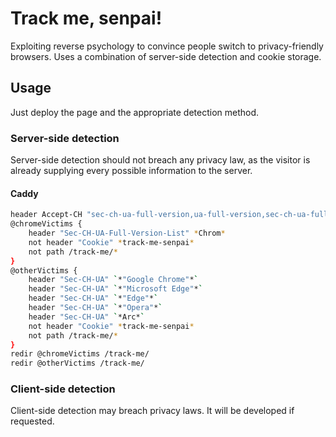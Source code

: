 # Track me, senpai!
Exploiting reverse psychology to convince people switch to privacy-friendly browsers. Uses a combination of server-side detection and cookie storage.

## Usage
Just deploy the page and the appropriate detection method.

### Server-side detection
Server-side detection should not breach any privacy law, as the visitor is already supplying every possible information to the server.

#### Caddy
```sh
header Accept-CH "sec-ch-ua-full-version,ua-full-version,sec-ch-ua-full-version-list"
@chromeVictims {
	header "Sec-CH-UA-Full-Version-List" *Chrom*
	not header "Cookie" *track-me-senpai*
	not path /track-me/*
}
@otherVictims {
	header "Sec-CH-UA" `*"Google Chrome"*`
	header "Sec-CH-UA" `*"Microsoft Edge"*`
	header "Sec-CH-UA" `*"Edge"*`
	header "Sec-CH-UA" `*"Opera"*`
	header "Sec-CH-UA" `*Arc*`
	not header "Cookie" *track-me-senpai*
	not path /track-me/*
}
redir @chromeVictims /track-me/
redir @otherVictims /track-me/
```

### Client-side detection
Client-side detection may breach privacy laws. It will be developed if requested.
